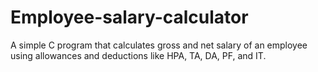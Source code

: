 # Employee-salary-calculator
A simple C program that calculates gross and net salary of an employee using allowances and deductions like HPA, TA, DA, PF, and IT.
